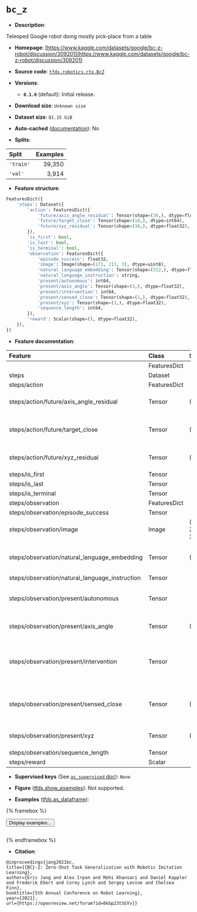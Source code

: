 <div itemscope itemtype="http://schema.org/Dataset">
  <div itemscope itemprop="includedInDataCatalog" itemtype="http://schema.org/DataCatalog">
    <meta itemprop="name" content="TensorFlow Datasets" />
  </div>
  <meta itemprop="name" content="bc_z" />
  <meta itemprop="description" content="Teleoped Google robot doing mostly pick-place from a table&#10;&#10;To use this dataset:&#10;&#10;```python&#10;import tensorflow_datasets as tfds&#10;&#10;ds = tfds.load(&#x27;bc_z&#x27;, split=&#x27;train&#x27;)&#10;for ex in ds.take(4):&#10;  print(ex)&#10;```&#10;&#10;See [the guide](https://www.tensorflow.org/datasets/overview) for more&#10;informations on [tensorflow_datasets](https://www.tensorflow.org/datasets).&#10;&#10;" />
  <meta itemprop="url" content="https://www.tensorflow.org/datasets/catalog/bc_z" />
  <meta itemprop="sameAs" content="https://www.kaggle.com/datasets/google/bc-z-robot/discussion/309201" />
  <meta itemprop="citation" content="@inproceedings{jang2021bc,&#10;title={{BC}-Z: Zero-Shot Task Generalization with Robotic Imitation Learning},&#10;author={Eric Jang and Alex Irpan and Mohi Khansari and Daniel Kappler and Frederik Ebert and Corey Lynch and Sergey Levine and Chelsea Finn},&#10;booktitle={5th Annual Conference on Robot Learning},&#10;year={2021},&#10;url={https://openreview.net/forum?id=8kbp23tSGYv}}" />
</div>

# `bc_z`


*   **Description**:

Teleoped Google robot doing mostly pick-place from a table

*   **Homepage**:
    [https://www.kaggle.com/datasets/google/bc-z-robot/discussion/309201](https://www.kaggle.com/datasets/google/bc-z-robot/discussion/309201)

*   **Source code**:
    [`tfds.robotics.rtx.BcZ`](https://github.com/tensorflow/datasets/tree/master/tensorflow_datasets/robotics/rtx/rtx.py)

*   **Versions**:

    *   **`0.1.0`** (default): Initial release.

*   **Download size**: `Unknown size`

*   **Dataset size**: `81.15 GiB`

*   **Auto-cached**
    ([documentation](https://www.tensorflow.org/datasets/performances#auto-caching)):
    No

*   **Splits**:

Split     | Examples
:-------- | -------:
`'train'` | 39,350
`'val'`   | 3,914

*   **Feature structure**:

```python
FeaturesDict({
    'steps': Dataset({
        'action': FeaturesDict({
            'future/axis_angle_residual': Tensor(shape=(30,), dtype=float32),
            'future/target_close': Tensor(shape=(10,), dtype=int64),
            'future/xyz_residual': Tensor(shape=(30,), dtype=float32),
        }),
        'is_first': bool,
        'is_last': bool,
        'is_terminal': bool,
        'observation': FeaturesDict({
            'episode_success': float32,
            'image': Image(shape=(171, 213, 3), dtype=uint8),
            'natural_language_embedding': Tensor(shape=(512,), dtype=float32),
            'natural_language_instruction': string,
            'present/autonomous': int64,
            'present/axis_angle': Tensor(shape=(3,), dtype=float32),
            'present/intervention': int64,
            'present/sensed_close': Tensor(shape=(1,), dtype=float32),
            'present/xyz': Tensor(shape=(3,), dtype=float32),
            'sequence_length': int64,
        }),
        'reward': Scalar(shape=(), dtype=float32),
    }),
})
```

*   **Feature documentation**:

Feature                                        | Class        | Shape         | Dtype   | Description
:--------------------------------------------- | :----------- | :------------ | :------ | :----------
                                               | FeaturesDict |               |         |
steps                                          | Dataset      |               |         |
steps/action                                   | FeaturesDict |               |         |
steps/action/future/axis_angle_residual        | Tensor       | (30,)         | float32 | The next 10 actions for the rotation. Each action is a 3D delta to add to the current axis angle.
steps/action/future/target_close               | Tensor       | (10,)         | int64   | The next 10 actions for the gripper. Each action is the value the gripper closure should be changed to (notably it is *not* a delta.)
steps/action/future/xyz_residual               | Tensor       | (30,)         | float32 | The next 10 actions for the positions. Each action is a 3D delta to add to current position.
steps/is_first                                 | Tensor       |               | bool    |
steps/is_last                                  | Tensor       |               | bool    |
steps/is_terminal                              | Tensor       |               | bool    |
steps/observation                              | FeaturesDict |               |         |
steps/observation/episode_success              | Tensor       |               | float32 | A 0-1 success label
steps/observation/image                        | Image        | (171, 213, 3) | uint8   | Camera image of the robot, downsampled 3x
steps/observation/natural_language_embedding   | Tensor       | (512,)        | float32 | An embedding of the task via Universal Sentence Encoder (https://tfhub.dev/google/universal-sentence-encoder/4)
steps/observation/natural_language_instruction | Tensor       |               | string  | The task the robot was asked to do.
steps/observation/present/autonomous           | Tensor       |               | int64   | Episodes are collected via DAgger. This is a 0/1 label for whether the action is from the policy or the teleoperator. 1 = from policy.
steps/observation/present/axis_angle           | Tensor       | (3,)          | float32 | The current rotation of the end effector in axis-angle representation.
steps/observation/present/intervention         | Tensor       |               | int64   | Episodes are collected via DAgger. This is a 0/1 label for whether the action is from the policy or the teleoperator. 1 = from teleoperator. This is exactly the opposite of present/autonomous
steps/observation/present/sensed_close         | Tensor       | (1,)          | float32 | How much the gripper is currently closed. Scaled from 0 to 1, but not all values from 0 to 1 are reachable. The range in the data is about 0.2 to 1
steps/observation/present/xyz                  | Tensor       | (3,)          | float32 | The current position of the end effector in axis-angle representation, in robot frame
steps/observation/sequence_length              | Tensor       |               | int64   | Length of the episode
steps/reward                                   | Scalar       |               | float32 |

*   **Supervised keys** (See
    [`as_supervised` doc](https://www.tensorflow.org/datasets/api_docs/python/tfds/load#args)):
    `None`

*   **Figure**
    ([tfds.show_examples](https://www.tensorflow.org/datasets/api_docs/python/tfds/visualization/show_examples)):
    Not supported.

*   **Examples**
    ([tfds.as_dataframe](https://www.tensorflow.org/datasets/api_docs/python/tfds/as_dataframe)):

<!-- mdformat off(HTML should not be auto-formatted) -->

{% framebox %}

<button id="displaydataframe">Display examples...</button>
<div id="dataframecontent" style="overflow-x:auto"></div>
<script>
const url = "https://storage.googleapis.com/tfds-data/visualization/dataframe/bc_z-0.1.0.html";
const dataButton = document.getElementById('displaydataframe');
dataButton.addEventListener('click', async () => {
  // Disable the button after clicking (dataframe loaded only once).
  dataButton.disabled = true;

  const contentPane = document.getElementById('dataframecontent');
  try {
    const response = await fetch(url);
    // Error response codes don't throw an error, so force an error to show
    // the error message.
    if (!response.ok) throw Error(response.statusText);

    const data = await response.text();
    contentPane.innerHTML = data;
  } catch (e) {
    contentPane.innerHTML =
        'Error loading examples. If the error persist, please open '
        + 'a new issue.';
  }
});
</script>

{% endframebox %}

<!-- mdformat on -->

*   **Citation**:

```
@inproceedings{jang2021bc,
title={{BC}-Z: Zero-Shot Task Generalization with Robotic Imitation Learning},
author={Eric Jang and Alex Irpan and Mohi Khansari and Daniel Kappler and Frederik Ebert and Corey Lynch and Sergey Levine and Chelsea Finn},
booktitle={5th Annual Conference on Robot Learning},
year={2021},
url={https://openreview.net/forum?id=8kbp23tSGYv}}
```

